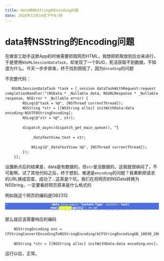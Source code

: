 ```yaml
---
title: data转NSString的Encoding问题
date: 2016年12月14日下午6:50
---
```




# data转NSString的Encoding问题

在做安工助手这款App的时候需要抓取网页HTML，我想把抓取放到后台来进行，于是使用`NSURLSessionDataTask`，却发现了一个BUG，死活获取不到数据，不知道为什么。今天一步步排查，终于找到原因了，因为`Encoding`的问题

不完整代码：

```objc
   NSURLSessionDataTask *task = [_session dataTaskWithRequest:request completionHandler:^(NSData * _Nullable data, NSURLResponse * _Nullable response, NSError * _Nullable error) {
        NSLog(@"task = %@", [NSThread currentThread]);
        NSString *str = [[NSString alloc] initWithData:data encoding:NSUTF8StringEncoding];
        NSLog(@"str = %@", str);
        
        dispatch_async(dispatch_get_main_queue(), ^{

            _dataTextView.text = str;
            
            NSLog(@"_dataTextView %@", [NSThread currentThread]);
        });
    }];
```

设置断点后的结果是，data是有数据的，但`str`是没数据的，这我就很纳闷了，不可能啊，试了其他代码之后，终于想到，难道是`encoding`的问题？我果断把请求的URL换成百度，成功了…这真是个坑，我们在将网页的NSData转换为NSString，一定要看好网页原来是什么格式的

例如我这个网页的编码是GB2312

![](../images/dataNStringencoding.png)

那么就应该需要响应的编码

```objc
    NSStringEncoding enc = CFStringConvertEncodingToNSStringEncoding(kCFStringEncodingGB_18030_2000);

    NSString *str = [[NSString alloc] initWithData:data encoding:enc];

```

运行以后，正常。